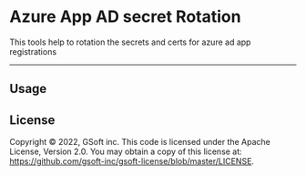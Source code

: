 # Azure App AD secret Rotation

 This tools help to rotation the secrets and certs for azure ad app registrations
____
## Usage


## License

Copyright © 2022, GSoft inc. This code is licensed under the Apache License, Version 2.0. You may obtain a copy of this license at: 
https://github.com/gsoft-inc/gsoft-license/blob/master/LICENSE.